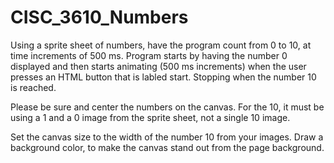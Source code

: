 # CISC_3610_Numbers
Using a sprite sheet of numbers, have the program count from 0 to 10, at time increments of 500 ms. Program starts by having the number 0 displayed and then starts animating (500 ms increments) when the user presses an HTML button that is labled start. Stopping when the number 10 is reached.

Please be sure and center the numbers on the canvas. For the 10, it must be using a 1 and a 0 image from the sprite sheet, not a single 10 image.

Set the canvas size to the width of the number 10 from your images. Draw a background color, to make the canvas stand out from the page background.
